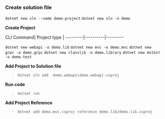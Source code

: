 
### Create solution file
`dotnet new sln --name demo-project`
`dotnet new sln -n demo`

 **Create Project**

 CLI Command| Project type |
---------|----------|---------
 
`dotnet new webapi -o demo.lib`
 `dotnet new mvc -o demo.mvc`
`dotnet new grpc -o demo.grpc`
 `dotnet new classlib -o demo.library` 
 `dotnet new mstest -o demo.test`

**Add Project to Solution file**
> `dotnet sln add  demo.webapi\demo.webapi.csproj`

**Run code**
> `dotnet run `

**Add Project Reference**
> `dotnet add demo.mvc.csproj reference demo.lib/demo.lib.csproj`